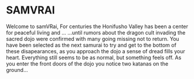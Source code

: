 # SAMVRAI
Welcome to samVRai,
For centuries the Honifusho Valley has been a center for peaceful living and ...
...until rumors about the dragon cult invading the sacred dojo were confirmed with many going missing not to return. You have been selected as the next samurai to try and get to the bottom of these disapearances, as you approach the dojo a sense of dread fills your heart. Everything still seems to be as normal, but something feels off. As you enter the front doors of the dojo you notice two katanas on the ground...
